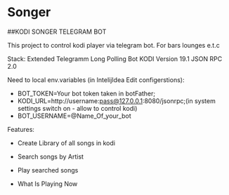 # Songer

##KODI SONGER TELEGRAM BOT

This project to control kodi player via telegram bot. For bars lounges e.t.c


Stack:
Extended Telegramm Long Polling Bot
KODI Version 19.1
JSON RPC 2.0
  
Need to local env.variables (in IntelijIdea Edit configerstions):

 - BOT_TOKEN=Your bot token taken in botFather;
 - KODI_URL=http://username:pass@127.0.0.1:8080/jsonrpc;(in system settings switch on - allow  to control kodi)
 - BOT_USERNAME=@Name_Of_your_bot



Features:
- Create Library of all songs in kodi

- Search songs by Artist

- Play searched songs

- What Is Playing Now

